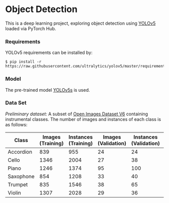 # Object Detection

This is a deep learning project, exploring object detection using [YOLOv5](https://github.com/ultralytics/yolov5) loaded via PyTorch Hub.


### Requirements
YOLOv5 requirements can be installed by:
```
$ pip install -r https://raw.githubusercontent.com/ultralytics/yolov5/master/requirements.txt
```


### Model
The pre-trained model [YOLOv5s](https://github.com/ultralytics/yolov5#pretrained-checkpoints) is used.


### Data Set
*Preliminary dataset:* A subset of [Open Images Dataset V6](https://storage.googleapis.com/openimages/web/download.html) containing instrumental classes. The number of images and instances of each class is as follows:

| Class         | Images (Training) | Instances (Training)| Images (Validation) | Instances (Validation)| Images (Testing) | Instances (Testing)|
| ------------- | ----------------- | ------------------- | ------------------- | --------------------- | ---------------- | ------------------ |
| Accordion     | 839               | 955                 | 24                  | 24                    | 77               | 82
| Cello         | 1346              | 2004                | 27                  | 38                    | 78               | 86
| Piano         | 1246              | 1374                | 95                  | 100                   | 267              | 313
| Saxophone     | 854               | 1208                | 33                  | 40                    | 102              | 114
| Trumpet       | 835               | 1546                | 38                  | 65                    | 118              | 172
| Violin        | 1307              | 2028                | 29                  | 36                    | 93               | 101
